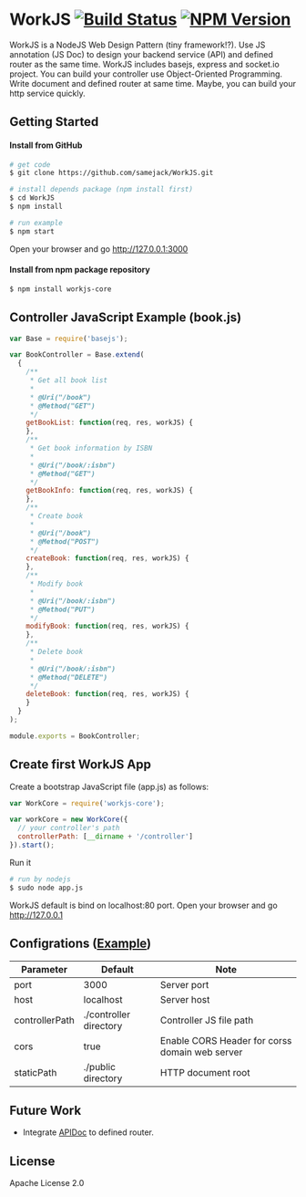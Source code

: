 # WorkJS [![Build Status][travis-image]][travis-url] [![NPM Version][npm-image]][npm-url]
WorkJS is a NodeJS Web Design Pattern (tiny framework!?). Use JS annotation (JS Doc) to design your backend service (API) and defined router as the same time.
WorkJS includes basejs, express and socket.io project. You can build your controller use Object-Oriented Programming.
Write document and defined router at same time. Maybe, you can build your http service quickly.

[npm-image]: https://img.shields.io/npm/v/workjs-core.svg
[npm-url]: https://npmjs.org/package/workjs-core
[travis-image]: https://travis-ci.org/samejack/point-core.svg?branch=master
[travis-url]: https://travis-ci.org/samejack/WorkJS

## Getting Started
#### Install from GitHub
```sh
# get code
$ git clone https://github.com/samejack/WorkJS.git

# install depends package (npm install first)
$ cd WorkJS
$ npm install

# run example
$ npm start
```
Open your browser and go http://127.0.0.1:3000

#### Install from npm package repository
```sh
$ npm install workjs-core
```

## Controller JavaScript Example (book.js)
```javascript
var Base = require('basejs');

var BookController = Base.extend(
  {
    /**
     * Get all book list
     *
     * @Uri("/book")
     * @Method("GET")
     */
    getBookList: function(req, res, workJS) {
    },
    /**
     * Get book information by ISBN
     *
     * @Uri("/book/:isbn")
     * @Method("GET")
     */
    getBookInfo: function(req, res, workJS) {
    },
    /**
     * Create book
     *
     * @Uri("/book")
     * @Method("POST")
     */
    createBook: function(req, res, workJS) {
    },
    /**
     * Modify book
     *
     * @Uri("/book/:isbn")
     * @Method("PUT")
     */
    modifyBook: function(req, res, workJS) {
    },
    /**
     * Delete book
     *
     * @Uri("/book/:isbn")
     * @Method("DELETE")
     */
    deleteBook: function(req, res, workJS) {
    }
  }
);

module.exports = BookController;
```

## Create first WorkJS App

Create a bootstrap JavaScript file (app.js) as follows:
```javascript
var WorkCore = require('workjs-core');

var workCore = new WorkCore({
  // your controller's path
  controllerPath: [__dirname + '/controller']
}).start();
```
Run it
```sh
# run by nodejs
$ sudo node app.js
```
WorkJS default is bind on localhost:80 port. Open your browser and go http://127.0.0.1

## Configrations ([Example](https://github.com/samejack/WorkJS/blob/master/example/app.js))

Parameter | Default | Note
--------- | ------- | ----
port | 3000 | Server port
host | localhost | Server host
controllerPath | ./controller directory | Controller JS file path
cors | true | Enable CORS Header for corss domain web server
staticPath | ./public directory | HTTP document root

## Future Work
* Integrate [APIDoc](https://github.com/samejack/apidoc-core) to defined router.

## License
Apache License 2.0
